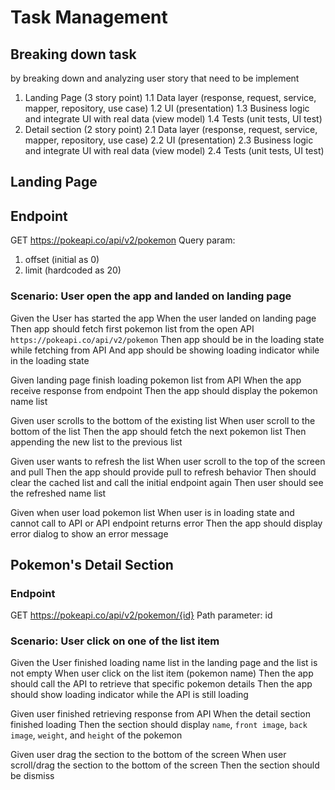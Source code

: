 # Task Management

## Breaking down task

by breaking down and analyzing user story that need to be implement

1. Landing Page (3 story point)
   1.1 Data layer (response, request, service, mapper, repository, use case)
   1.2 UI (presentation)
   1.3 Business logic and integrate UI with real data (view model)
   1.4 Tests (unit tests, UI test)
2. Detail section (2 story point)
   2.1 Data layer (response, request, service, mapper, repository, use case)
   2.2 UI (presentation)
   2.3 Business logic and integrate UI with real data (view model)
   2.4 Tests (unit tests, UI test)

## Landing Page

## Endpoint

GET https://pokeapi.co/api/v2/pokemon
Query param:

1. offset (initial as 0)
2. limit (hardcoded as 20)

### Scenario: User open the app and landed on landing page

Given the User has started the app When the user landed on landing page Then app should fetch first
pokemon list from the open API `https://pokeapi.co/api/v2/pokemon`
Then app should be in the loading state while fetching from API And app should be showing loading
indicator while in the loading state

Given landing page finish loading pokemon list from API When the app receive response from endpoint
Then the app should display the pokemon name list

Given user scrolls to the bottom of the existing list When user scroll to the bottom of the list
Then the app should fetch the next pokemon list Then appending the new list to the previous list

Given user wants to refresh the list When user scroll to the top of the screen and pull Then the app
should provide pull to refresh behavior Then should clear the cached list and call the initial
endpoint again Then user should see the refreshed name list

Given when user load pokemon list When user is in loading state and cannot call to API or API
endpoint returns error Then the app should display error dialog to show an error message

## Pokemon's Detail Section

### Endpoint

GET https://pokeapi.co/api/v2/pokemon/{id}
Path parameter:
id

### Scenario: User click on one of the list item

Given the User finished loading name list in the landing page and the list is not empty When user
click on the list item (pokemon name)
Then the app should call the API to retrieve that specific pokemon details Then the app should show
loading indicator while the API is still loading

Given user finished retrieving response from API When the detail section finished loading Then the
section should display `name`, `front image`, `back image`, `weight`, and `height` of the pokemon

Given user drag the section to the bottom of the screen When user scroll/drag the section to the
bottom of the screen Then the section should be dismiss
